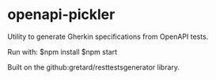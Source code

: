 # openapi-pickler
Utility to generate Gherkin specifications from OpenAPI tests.

Run with:
$npm install
$npm start

Built on the github:gretard/resttestsgenerator library.

